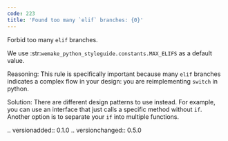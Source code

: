 ```yaml
---
code: 223
title: 'Found too many `elif` branches: {0}'
---
```



Forbid too many ``elif`` branches.

We use :str:`wemake_python_styleguide.constants.MAX_ELIFS`
as a default value.

Reasoning:
    This rule is specifically important because many ``elif``
    branches indicates a complex flow in your design:
    you are reimplementing ``switch`` in python.

Solution:
    There are different design patterns to use instead.
    For example, you can use an interface that
    just calls a specific method without ``if``.
    Another option is to separate your ``if`` into multiple functions.

.. versionadded:: 0.1.0
.. versionchanged:: 0.5.0